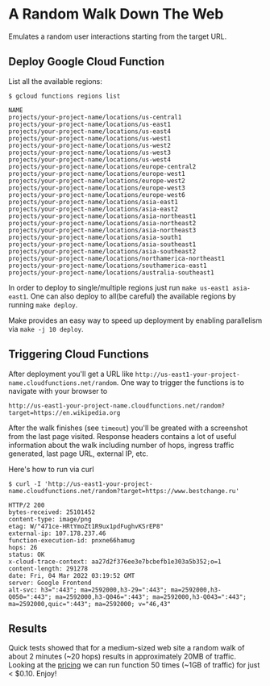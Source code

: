 # A Random Walk Down The Web

Emulates a random user interactions starting from the target URL.

## Deploy Google Cloud Function

List all the available regions:
```
$ gcloud functions regions list

NAME
projects/your-project-name/locations/us-central1
projects/your-project-name/locations/us-east1
projects/your-project-name/locations/us-east4
projects/your-project-name/locations/us-west1
projects/your-project-name/locations/us-west2
projects/your-project-name/locations/us-west3
projects/your-project-name/locations/us-west4
projects/your-project-name/locations/europe-central2
projects/your-project-name/locations/europe-west1
projects/your-project-name/locations/europe-west2
projects/your-project-name/locations/europe-west3
projects/your-project-name/locations/europe-west6
projects/your-project-name/locations/asia-east1
projects/your-project-name/locations/asia-east2
projects/your-project-name/locations/asia-northeast1
projects/your-project-name/locations/asia-northeast2
projects/your-project-name/locations/asia-northeast3
projects/your-project-name/locations/asia-south1
projects/your-project-name/locations/asia-southeast1
projects/your-project-name/locations/asia-southeast2
projects/your-project-name/locations/northamerica-northeast1
projects/your-project-name/locations/southamerica-east1
projects/your-project-name/locations/australia-southeast1
```

In order to deploy to single/multiple regions just run `make us-east1 asia-east1`.
One can also deploy to all(be careful) the available regions by running `make deploy`.

Make provides an easy way to speed up deployment by enabling parallelism via `make -j 10 deploy`.

## Triggering Cloud Functions

After deployment you'll get a URL like `http://us-east1-your-project-name.cloudfunctions.net/random`.
One way to trigger the functions is to navigate with your browser to
```
http://us-east1-your-project-name.cloudfunctions.net/random?target=https://en.wikipedia.org
```

After the walk finishes (see `timeout`) you'll be greated with a screenshot from the last page visited.
Response headers contains a lot of useful information about the walk including number of hops, ingress traffic generated, last page URL, external IP, etc.

Here's how to run via curl
```
$ curl -I 'http://us-east1-your-project-name.cloudfunctions.net/random?target=https://www.bestchange.ru'

HTTP/2 200 
bytes-received: 25101452
content-type: image/png
etag: W/"471ce-HRtYmoZt1R9ux1pdFughvKSrEP8"
external-ip: 107.178.237.46
function-execution-id: pnxne66hamug
hops: 26
status: OK
x-cloud-trace-context: aa27d2f376ee3e7bcbefb1e303a5b352;o=1
content-length: 291278
date: Fri, 04 Mar 2022 03:19:52 GMT
server: Google Frontend
alt-svc: h3=":443"; ma=2592000,h3-29=":443"; ma=2592000,h3-Q050=":443"; ma=2592000,h3-Q046=":443"; ma=2592000,h3-Q043=":443"; ma=2592000,quic=":443"; ma=2592000; v="46,43"

```

## Results

Quick tests showed that for a medium-sized web site a random walk of about 2 minutes (~20 hops) results in approximately 20MB of traffic.
Looking at the [pricing](https://cloud.google.com/functions/pricing) we can run function 50 times (~1GB of traffic) for just < $0.10.
Enjoy!

